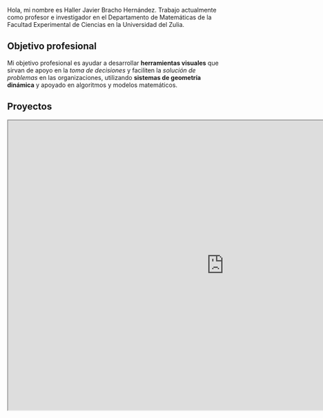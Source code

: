 <p>Hola, mi nombre es Haller Javier Bracho Hernández. Trabajo actualmente<br>
como profesor e investigador en el Departamento de Matemáticas de la<br>
Facultad Experimental de Ciencias en la Universidad del Zulia.</p>
<h2 id="objetivo-profesional">Objetivo profesional</h2>
<p>Mi objetivo profesional es ayudar a desarrollar <strong>herramientas visuales</strong> que sirvan de apoyo en la <em>toma de decisiones</em> y faciliten la <em>solución de problemas</em> en las organizaciones, utilizando <strong>sistemas de geometría dinámica</strong> y apoyado en algoritmos y modelos matemáticos.</p>
<h2 id="proyectos">Proyectos</h2>
<iframe scrolling="no" src="https://www.geogebra.org/material/iframe/id/KTW2C6pC/width/1000/height/672/border/888888/sri/true/sdz/true" width="1000px" height="672px"> </iframe>
